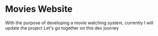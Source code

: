 # Movies Website
 With the purpose of developing a movie watching system, currently I will update the project Let's go together on this dev journey
